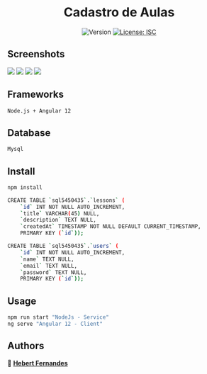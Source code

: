 <h1 align="center">Cadastro de Aulas</h1>
<p align="center">
  <img alt="Version" src="https://img.shields.io/badge/version-1.0.0-blue.svg?cacheSeconds=2592000" />
  <a href="#" target="_blank">
    <img alt="License: ISC" src="https://img.shields.io/badge/License-ISC-yellow.svg" />
  </a>
</p>

## Screenshots

<img src="https://i.ibb.co/Xp9Czy5/screenshot1.jpg" />
<img src="https://i.ibb.co/x8BC8dr/screenshot2.jpg" />
<img src="https://i.ibb.co/ScrxxDJ/screenshot3.jpg" />
<img src="https://i.ibb.co/PZbFftL/screenshot4.jpg" />

## Frameworks

```sh
Node.js + Angular 12
```

## Database

```sh
Mysql
```

## Install

```sh
npm install
```

```sh
CREATE TABLE `sql5450435`.`lessons` (
	`id` INT NOT NULL AUTO_INCREMENT,
	`title` VARCHAR(45) NULL,
	`description` TEXT NULL,
	`createdAt` TIMESTAMP NOT NULL DEFAULT CURRENT_TIMESTAMP,
	PRIMARY KEY (`id`));
```

```sh
CREATE TABLE `sql5450435`.`users` (
	`id` INT NOT NULL AUTO_INCREMENT,
	`name` TEXT NULL,
	`email` TEXT NULL,
	`password` TEXT NULL,
	PRIMARY KEY (`id`));
```

## Usage

```sh
npm run start "NodeJs - Service"
ng serve "Angular 12 - Client"
```

## Authors

👤 <a href="https://www.linkedin.com/in/hebert-fernandes-de-lima-8b8913210/">**Hebert Fernandes**</a>
